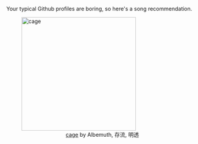 Your typical Github profiles are boring, so here's a song recommendation.
<figure><img width="300" height="300" src="https://i.scdn.co/image/ab67616d0000b273023cef995df590013a1fbb83" alt="cage" /><figcaption align="center"><a href="https://open.spotify.com/track/67I8m8fbTajbhKXbZuLcE5" target="_blank">cage</a> by Albemuth, 存流, 明透</figcaption></figure>
